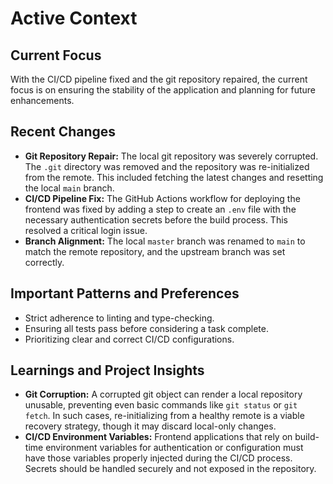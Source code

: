 # Active Context

## Current Focus
With the CI/CD pipeline fixed and the git repository repaired, the current focus is on ensuring the stability of the application and planning for future enhancements.

## Recent Changes
- **Git Repository Repair:** The local git repository was severely corrupted. The `.git` directory was removed and the repository was re-initialized from the remote. This included fetching the latest changes and resetting the local `main` branch.
- **CI/CD Pipeline Fix:** The GitHub Actions workflow for deploying the frontend was fixed by adding a step to create an `.env` file with the necessary authentication secrets before the build process. This resolved a critical login issue.
- **Branch Alignment:** The local `master` branch was renamed to `main` to match the remote repository, and the upstream branch was set correctly.

## Important Patterns and Preferences
- Strict adherence to linting and type-checking.
- Ensuring all tests pass before considering a task complete.
- Prioritizing clear and correct CI/CD configurations.

## Learnings and Project Insights
- **Git Corruption:** A corrupted git object can render a local repository unusable, preventing even basic commands like `git status` or `git fetch`. In such cases, re-initializing from a healthy remote is a viable recovery strategy, though it may discard local-only changes.
- **CI/CD Environment Variables:** Frontend applications that rely on build-time environment variables for authentication or configuration must have those variables properly injected during the CI/CD process. Secrets should be handled securely and not exposed in the repository.
